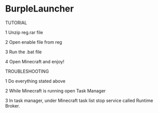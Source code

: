 # BurpleLauncher
TUTORIAL

1 Unzip reg.rar file

2 Open enable file from reg

3 Run the .bat file

4 Open Minecraft and enjoy!


TROUBLESHOOTING


1 Do everything stated above

2 While Minecraft is running open Task Manager

3 In task manager, under Minecraft task list stop service called Runtime Broker.
